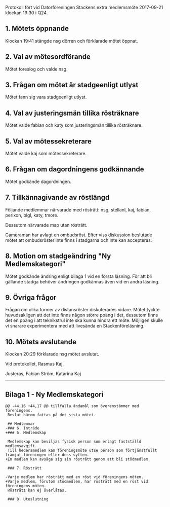 <!--
.. title: Protokoll föreningsmöte 21 september
.. slug: extra-meeting-minutes
.. date: 2017-09-21 20:29:00 CEST
.. tags: meeting
.. description:
.. category: 2017
.. author: kaj
-->

Protokoll fört vid Datorföreningen Stackens extra medlemsmöte
2017-09-21 klockan 19:30 i Q24.

<!-- TEASER_END -->

## 1. Mötets öppnande

Klockan 19:41 stängde nsg dörren och förklarade mötet öppnat.

## 2. Val av mötesordförande

Mötet föreslog och valde nsg.

## 3. Frågan om mötet är stadgeenligt utlyst

Mötet fann sig vara stadgeenligt utlyst.

## 4. Val av justeringsmän tillika rösträknare
 
Mötet valde fabian och katy som justeringsmän tillika rösträknare.

## 5. Val av mötessekreterare

Mötet valde kaj som mötessekreterare.

## 6. Frågan om dagordningens godkännande

Mötet godkände dagordningen.

## 7. Tillkännagivande av röstlängd

Följande medlemmar närvarade med rösträtt: nsg, stellanl, kaj, fabian,
perixon, blgl, katy, tmore.

Dessutom närvarade map utan rösträtt.

Cameraman har avlagt en ombudsröst.
Efter viss diskussion beslutade mötet att ombudsröster inte finns i
stadgarna och inte kan accepteras.

## 8. Motion om stadgeändring "Ny Medlemskategori"

Mötet godkände ändring enligt bilaga 1 vid en första läsning.
För att bli gällande stadga behöver ändringen godkännas även vid en
andra läsning.

## 9. Övriga frågor

Frågan om olika former av distansröster diskuterades vidare.
Mötet tyckte huvudsakligen att det inte finns någon större poäng i
det, dessutom finns det en poäng i att teknikstrul inte ska kunna
hindra ett möte.
Möjligen skulle vi snarare experimentera med att livesända en
Stackenföreläsning.

## 10. Mötets avslutande

Klockan 20:29 förklarade nsg mötet avslutat.



Vid protokollet, Rasmus Kaj.

Justeras, Fabian Ström, Katarina Kaj

---

## Bilaga 1 - Ny Medlemskategori

```
@@ -44,16 +44,17 @@ tillfalla ändamål som överenstämmer med föreningens.
 Beslut härom fattas på det sista mötet.

 ## Medlemmar
-### 6. Inträde
+### 6. Medlemskap

 Medlemskap kan beviljas fysisk person som erlagt fastställd  medlemsavgift.
 Till hedersmedlem kan föreningsmöte utse person som förtjänstfullt  främjat föreningen eller dess syften.
+En medlem kan avsäga sig sin rösträtt genom att bli stödmedlem.

 ### 7. Rösträtt

-Varje medlem har rösträtt med en röst vid föreningens möten.
+Varje medlem, förutom stödmedlem, har rösträtt med en röst vid föreningens möten.
 Rösträtt kan ej överlåtas.

 ### 8. Uteslutning
```
